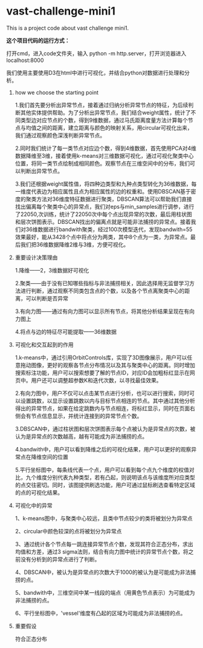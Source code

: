 # vast-challenge-mini1
This is a project code about vast challenge mini1.

**这个项目代码的运行方式：**

打开cmd，进入code文件夹，输入 python -m http.server，打开浏览器进入localhost:8000



我们使用主要使用D3在html中进行可视化，并结合python对数据进行处理和分析。

1. how we choose the starting point

   1.我们首先要分析出异常节点，接着通过归纳分析异常节点的特征，为后续判断其他实体提供帮助。为了分析出异常节点，我们结合weight属性，统计了不同类型边对应节点的个数，得到9维数据，通过马氏距离度量方法计算每个节点与均值之间的距离，建立距离与颜色的映射关系，用circular可视化出来，我们通过观察颜色深浅判断异常节点。

   2.同时我们统计了每一类节点对应边个数，得到4维数据，首先使用PCA对4维数据降维至3维，接着使用k-means对三维数据可视化，通过可视化聚类中心位置，将同一类节点绘制成相同颜色。观察节点在三维空间中的分布，我们可以判断出异常节点。

   3.我们还根据weight属性值，将四种边类型和九种点类型转化为36维数据，每一维度代表边为相应属性且点为相应属性的边的权重和。使用DBSCAN基于密度的聚类方法对36维度特征数据进行聚类，DBSCAN算法可以帮助我们直接找出偏离每个聚类中心的异常点，我们对eps与min_samples进行调参，进行了22050,次训练，统计了22050次中每个点出现异常的次数，最后用柱状图和层次饼图表示。DBSCAN找出的偏离点就是可能非法捕捞的异常点。接着我们对36维数据进行bandwith聚类，经过100次模型迭代，发现bandwith=55效果最好，能从3428个点中将点分为两类，其中8个点为一类，为异常点。最后我们把36维数据降维2维与3维，方便可视化。

2. 重要设计决策理由

   1.降维——2，3维数据好可视化

   2.聚类——由于没有已知哪些指标与非法捕捞相关，因此选择用无监督学习方法进行判断，通过观察不同类包含点的个数，以及各个节点离聚类中心的距离，可以判断是否异常

   3.有向力图——通过有向力图可以显示所有节点，将其他分析结果呈现在有向力图上

   4.将点与边的特征尽可能提取——36维数据

3. 可视化和交互起到的作用

   1.k-means中，通过引用OrbitControls库，实现了3D图像展示，用户可以任意拖动图像，更好的观察各节点分布情况以及其与聚类中心的距离。同时增加搜索标注功能，用户可以搜索想要了解的节点ID，对应ID会加粗标红显示在网页中。用户还可以调整超参数K和迭代次数，以寻找最佳效果。

   2.有向力图中，用户不仅可以点击某节点进行分析，也可以进行搜索，同时可以设置跳数，以显示设置跳数以内与目标节点相连的节点。其中通过其他分析得出的异常节点，如果在给定跳数内与节点相连，将标红显示，同时在页面右侧会有节点信息显示，并统计连接到的异常节点个数。

   3.DBSCAN中，通过柱状图和层次饼图表示每个点被认为是异常点的次数，被认为是异常点的次数越高，越有可能成为非法捕捞的点。

   4.bandwith中，用户可以看到降维之后的可视化结果，用户可以更好的观察异常点在降维空间的位置

   5.平行坐标图中，每条线代表一个点，用户可以看到每个点九个维度的权值对比，九个维度分别代表九种类型，若有凸起，则说明该点与该维度所对应类型的点交往密切。同时，该图提供刷选功能，用户可通过鼠标刷选查看特定区域的点的可视化结果。

4. 可视化中的异常

   1、k-means图中，与聚类中心较远，且类中节点较少的类将被划分为异常点

   2、circular中颜色较深的点将被划分为异常点

   3、通过统计各个节点每一跳连接异常节点个数，发现其符合正态分布，求出均值和方差，通过3 sigma法则，结合有向力图中统计的异常节点个数，将之前没有分析到的异常点进行了判断。

   4、DBSCAN中，被认为是异常点的次数大于1000的被认为是可能成为非法捕捞的点。

   5、bandwith中，三维空间中某一线段的端点（用黄色节点表示）为可能成为非法捕捞的点。

   6、平行坐标图中，'vessel'维度有凸起的区域为可能成为非法捕捞的点。

5. 重要假设

   符合正态分布
